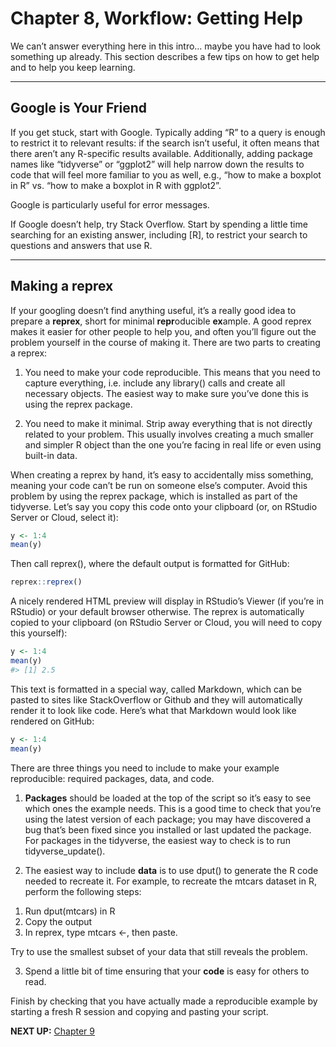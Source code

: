 # Chapter 8, Workflow: Getting Help


We can’t answer everything here in this intro… maybe you have had to
look something up already. This section describes a few tips on how to
get help and to help you keep learning.

------------------------------------------------------------------------

## Google is Your Friend

If you get stuck, start with Google. Typically adding “R” to a query is
enough to restrict it to relevant results: if the search isn’t useful,
it often means that there aren’t any R-specific results available.
Additionally, adding package names like “tidyverse” or “ggplot2” will
help narrow down the results to code that will feel more familiar to you
as well, e.g., “how to make a boxplot in R” vs. “how to make a boxplot
in R with ggplot2”.

Google is particularly useful for error messages.

If Google doesn’t help, try Stack Overflow. Start by spending a little
time searching for an existing answer, including \[R\], to restrict your
search to questions and answers that use R.

------------------------------------------------------------------------

## Making a reprex

If your googling doesn’t find anything useful, it’s a really good idea
to prepare a **reprex**, short for minimal **repr**oducible **ex**ample.
A good reprex makes it easier for other people to help you, and often
you’ll figure out the problem yourself in the course of making it. There
are two parts to creating a reprex:

1.  You need to make your code reproducible. This means that you need to
    capture everything, i.e. include any library() calls and create all
    necessary objects. The easiest way to make sure you’ve done this is
    using the reprex package.

2.  You need to make it minimal. Strip away everything that is not
    directly related to your problem. This usually involves creating a
    much smaller and simpler R object than the one you’re facing in real
    life or even using built-in data.

When creating a reprex by hand, it’s easy to accidentally miss
something, meaning your code can’t be run on someone else’s computer.
Avoid this problem by using the reprex package, which is installed as
part of the tidyverse. Let’s say you copy this code onto your clipboard
(or, on RStudio Server or Cloud, select it):

``` r
y <- 1:4
mean(y)
```

Then call reprex(), where the default output is formatted for GitHub:

``` r
reprex::reprex()
```

A nicely rendered HTML preview will display in RStudio’s Viewer (if
you’re in RStudio) or your default browser otherwise. The reprex is
automatically copied to your clipboard (on RStudio Server or Cloud, you
will need to copy this yourself):

``` r
y <- 1:4
mean(y)
#> [1] 2.5
```

This text is formatted in a special way, called Markdown, which can be
pasted to sites like StackOverflow or Github and they will automatically
render it to look like code. Here’s what that Markdown would look like
rendered on GitHub:

``` r
y <- 1:4
mean(y)
```

There are three things you need to include to make your example
reproducible: required packages, data, and code.

1.  **Packages** should be loaded at the top of the script so it’s easy
    to see which ones the example needs. This is a good time to check
    that you’re using the latest version of each package; you may have
    discovered a bug that’s been fixed since you installed or last
    updated the package. For packages in the tidyverse, the easiest way
    to check is to run tidyverse_update().

2.  The easiest way to include **data** is to use dput() to generate the
    R code needed to recreate it. For example, to recreate the mtcars
    dataset in R, perform the following steps:

<!-- -->

1.  Run dput(mtcars) in R
2.  Copy the output
3.  In reprex, type mtcars \<-, then paste.

Try to use the smallest subset of your data that still reveals the
problem.

3.  Spend a little bit of time ensuring that your **code** is easy for
    others to read.

Finish by checking that you have actually made a reproducible example by
starting a fresh R session and copying and pasting your script.

**NEXT UP:** [Chapter
9](https://github.com/UCSC-Treehouse/Essential-skills-for-Treehouse-computational-research/blob/main/Chapter-Instructions/Chapter_09_Instructions.md)
